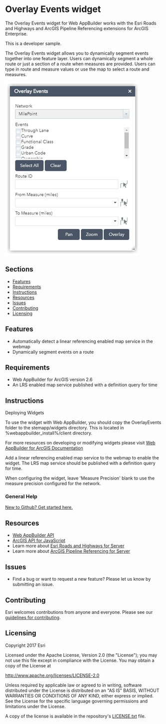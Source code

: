 # Overlay Events widget
The Overlay Events widget for Web AppBuilder works with the Esri Roads and Highways and ArcGIS Pipeline Referencing extensions for ArcGIS Enterprise.

This is a developer sample.

The Overlay Events widget allows you to dynamically segment events together into one feature layer. Users can dynamically segment a whole route or just a section of a route when measures are provided. Users can type in route and measure values or use the map to select a route and measures.

![Image of Overlay Events widget](./screenshots/widgetScreenshot.png)

## Sections

* [Features](#features)
* [Requirements](#requirements)
* [Instructions](#instructions)
* [Resources](#resources)
* [Issues](#issues)
* [Contributing](#contributing)
* [Licensing](#licensing)

## Features

* Automatically detect a linear referencing enabled map service in the webmap
* Dynamically segment events on a route

## Requirements

* Web AppBuilder for ArcGIS version 2.6
* An LRS enabled map service published with a definition query for time

## Instructions
Deploying Widgets

To use the widget with Web AppBuilder, you should copy the OverlayEvents folder to the stemapp/widgets directory. This is located in %webappbuilder_install%/client directory.

For more resources on developing or modifying widgets please visit
[Web AppBuilder for ArcGIS Documentation](http://doc.arcgis.com/en/web-appbuilder/)

Add a linear referencing enabled map service to the webmap to enable the widget. The LRS map service should be published with a definition query for time.

When configuring the widget, leave 'Measure Precision' blank to use the measure precision configured for the network.


### General Help
[New to Github? Get started here.](http://htmlpreview.github.com/?https://github.com/Esri/esri.github.com/blob/master/help/esri-getting-to-know-github.html)

## Resources

* [Web AppBuilder API](https://developers.arcgis.com/web-appbuilder/api-reference/css-framework.htm)
* [ArcGIS API for JavaScript](https://developers.arcgis.com/javascript/)
* Learn more about [Esri Roads and Highways for Server](https://server.arcgis.com/en/roads-highways/)
* Learn more about [ArcGIS Pipeline Referencing for Server](https://server.arcgis.com/en/pipeline-referencing/)

## Issues

* Find a bug or want to request a new feature?  Please let us know by submitting an issue.

## Contributing

Esri welcomes contributions from anyone and everyone.  Please see our [guidelines for contributing](https://github.com/esri/contributing).

## Licensing

Copyright 2017 Esri

Licensed under the Apache License, Version 2.0 (the "License");
you may not use this file except in compliance with the License.
You may obtain a copy of the License at

   http://www.apache.org/licenses/LICENSE-2.0

Unless required by applicable law or agreed to in writing, software
distributed under the License is distributed on an "AS IS" BASIS,
WITHOUT WARRANTIES OR CONDITIONS OF ANY KIND, either express or implied.
See the License for the specific language governing permissions and
limitations under the License.

A copy of the license is available in the repository's [LICENSE.txt](https://github.com/ArcGIS/lrs-webappbuilder-widgets/blob/master/LICENSE.txt?raw=true) file.